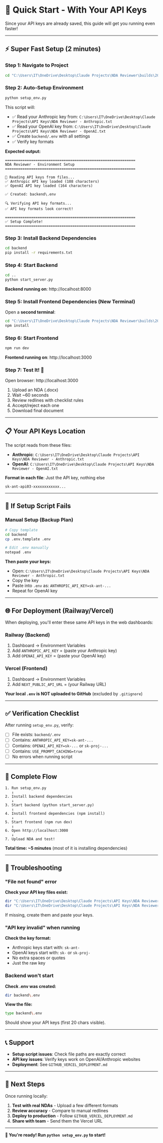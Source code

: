 # 🚀 Quick Start - With Your API Keys

Since your API keys are already saved, this guide will get you running even faster!

---

## ⚡ Super Fast Setup (2 minutes)

### Step 1: Navigate to Project

```bash
cd "C:\Users\IT\OneDrive\Desktop\Claude Projects\NDA Reviewer\builds\20251005_211648"
```

### Step 2: Auto-Setup Environment

```bash
python setup_env.py
```

This script will:
- ✅ Read your Anthropic key from: `C:\Users\IT\OneDrive\Desktop\Claude Projects\API Keys\NDA Reviewer - Anthropic.txt`
- ✅ Read your OpenAI key from: `C:\Users\IT\OneDrive\Desktop\Claude Projects\API Keys\NDA Reviewer - OpenAI.txt`
- ✅ Create `backend/.env` with all settings
- ✅ Verify key formats

**Expected output:**
```
============================================================
NDA Reviewer - Environment Setup
============================================================

📖 Reading API keys from files...
✅ Anthropic API key loaded (108 characters)
✅ OpenAI API key loaded (164 characters)

✅ Created: backend\.env

🔍 Verifying API key formats...
✅ API key formats look correct!

============================================================
✅ Setup Complete!
============================================================
```

### Step 3: Install Backend Dependencies

```bash
cd backend
pip install -r requirements.txt
```

### Step 4: Start Backend

```bash
cd ..
python start_server.py
```

**Backend running on**: http://localhost:8000

### Step 5: Install Frontend Dependencies (New Terminal)

Open a **second terminal**:

```bash
cd "C:\Users\IT\OneDrive\Desktop\Claude Projects\NDA Reviewer\builds\20251005_211648\frontend"
npm install
```

### Step 6: Start Frontend

```bash
npm run dev
```

**Frontend running on**: http://localhost:3000

### Step 7: Test It! 🎉

Open browser: http://localhost:3000

1. Upload an NDA (.docx)
2. Wait ~60 seconds
3. Review redlines with checklist rules
4. Accept/reject each one
5. Download final document

---

## 📋 Your API Keys Location

The script reads from these files:

- **Anthropic**: `C:\Users\IT\OneDrive\Desktop\Claude Projects\API Keys\NDA Reviewer - Anthropic.txt`
- **OpenAI**: `C:\Users\IT\OneDrive\Desktop\Claude Projects\API Keys\NDA Reviewer - OpenAI.txt`

**Format in each file**: Just the API key, nothing else
```
sk-ant-api03-xxxxxxxxxxxx...
```

---

## 🔧 If Setup Script Fails

### Manual Setup (Backup Plan)

```bash
# Copy template
cd backend
cp .env.template .env

# Edit .env manually
notepad .env
```

**Then paste your keys:**
- Open: `C:\Users\IT\OneDrive\Desktop\Claude Projects\API Keys\NDA Reviewer - Anthropic.txt`
- Copy the key
- Paste into `.env` as: `ANTHROPIC_API_KEY=sk-ant-...`
- Repeat for OpenAI key

---

## 🌐 For Deployment (Railway/Vercel)

When deploying, you'll enter these same API keys in the web dashboards:

### Railway (Backend)
1. Dashboard → Environment Variables
2. Add `ANTHROPIC_API_KEY` = (paste your Anthropic key)
3. Add `OPENAI_API_KEY` = (paste your OpenAI key)

### Vercel (Frontend)
1. Dashboard → Environment Variables
2. Add `NEXT_PUBLIC_API_URL` = (your Railway URL)

**Your local `.env` is NOT uploaded to GitHub** (excluded by `.gitignore`)

---

## ✅ Verification Checklist

After running `setup_env.py`, verify:

- [ ] File exists: `backend/.env`
- [ ] Contains: `ANTHROPIC_API_KEY=sk-ant-...`
- [ ] Contains: `OPENAI_API_KEY=sk-...` or `sk-proj-...`
- [ ] Contains: `USE_PROMPT_CACHING=true`
- [ ] No errors when running script

---

## 🎯 Complete Flow

```
1. Run setup_env.py
   ↓
2. Install backend dependencies
   ↓
3. Start backend (python start_server.py)
   ↓
4. Install frontend dependencies (npm install)
   ↓
5. Start frontend (npm run dev)
   ↓
6. Open http://localhost:3000
   ↓
7. Upload NDA and test!
```

**Total time: ~5 minutes** (most of it is installing dependencies)

---

## 🚨 Troubleshooting

### "File not found" error

**Check your API key files exist:**
```bash
dir "C:\Users\IT\OneDrive\Desktop\Claude Projects\API Keys\NDA Reviewer - Anthropic.txt"
dir "C:\Users\IT\OneDrive\Desktop\Claude Projects\API Keys\NDA Reviewer - OpenAI.txt"
```

If missing, create them and paste your keys.

### "API key invalid" when running

**Check the key format:**
- Anthropic keys start with: `sk-ant-`
- OpenAI keys start with: `sk-` or `sk-proj-`
- No extra spaces or quotes
- Just the raw key

### Backend won't start

**Check .env was created:**
```bash
dir backend\.env
```

**View the file:**
```bash
type backend\.env
```

Should show your API keys (first 20 chars visible).

---

## 📞 Support

- **Setup script issues**: Check file paths are exactly correct
- **API key issues**: Verify keys work on OpenAI/Anthropic websites
- **Deployment**: See `GITHUB_VERCEL_DEPLOYMENT.md`

---

## 🎉 Next Steps

Once running locally:

1. **Test with real NDAs** - Upload a few different formats
2. **Review accuracy** - Compare to manual redlines
3. **Deploy to production** - Follow `GITHUB_VERCEL_DEPLOYMENT.md`
4. **Share with team** - Send them the Vercel URL

---

**🚀 You're ready! Run `python setup_env.py` to start!**
